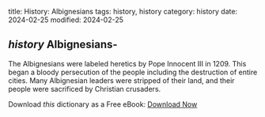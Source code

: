 title: History: Albignesians
tags: history, history
category: history
date: 2024-02-25
modified: 2024-02-25

## _history_  Albignesians-
The Albignesians were labeled heretics by Pope
  Innocent III in 1209.  This began a bloody persecution of the people
  including the destruction of entire cities.  Many Albignesian
  leaders were stripped of their land, and their people were sacrificed
  by Christian crusaders.


Download *this* dictionary as a Free eBook: [Download Now]({static}static/CairnsHistoryDictionary.pdf)

